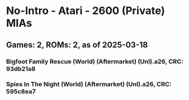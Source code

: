 # No-Intro - Atari - 2600 (Private) MIAs
## Games: 2, ROMs: 2, as of 2025-03-18

### Bigfoot Family Rescue (World) (Aftermarket) (Unl).a26, CRC: 93db21a8
### Spies In The Night (World) (Aftermarket) (Unl).a26, CRC: 595c8ea7
